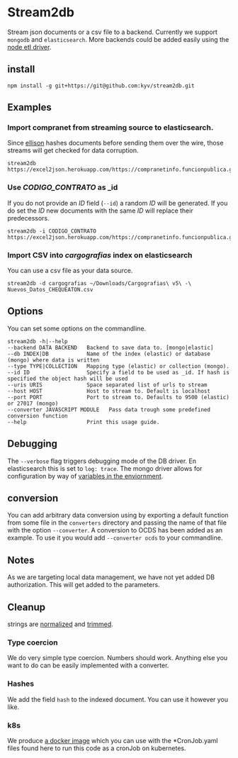 # Stream2db

Stream json documents or a csv file to a backend.
Currently we support `mongodb` and `elasticsearch`. More
backends could be added easily using the [node etl driver](https://github.com/ZJONSSON/node-etl).

## install

    npm install -g git+https://git@github.com:kyv/stream2db.git

## Examples

### Import compranet from streaming source to elasticsearch.

Since [ellison](https://github.com/kyv/ellison) hashes documents before sending them over the wire, those streams will get checked for data corruption.

    stream2db https://excel2json.herokuapp.com/https://compranetinfo.funcionpublica.gob.mx/descargas/cnet/Contratos2013.zip

### Use *CODIGO_CONTRATO* as _id

If you do not provide an *ID* field (`--id`) a random *ID* will be generated. If you do set the *ID* new documents with the same *ID* will replace their predecessors.

    stream2db -i CODIGO_CONTRATO https://excel2json.herokuapp.com/https://compranetinfo.funcionpublica.gob.mx/descargas/cnet/Contratos2013.zip

### Import CSV into *cargografias* index on elasticsearch

You can use a csv file as your data source.

    stream2db -d cargografias ~/Downloads/Cargografias\ v5\ -\ Nuevos_Datos_CHEQUEATON.csv

## Options

You can set some options on the commandline.

    stream2db -h|--help
    --backend DATA BACKEND   Backend to save data to. [mongo|elastic]
    --db INDEX|DB            Name of the index (elastic) or database (mongo) where data is written
    --type TYPE|COLLECTION   Mapping type (elastic) or collection (mongo).
    --id ID                  Specify a field to be used as _id. If hash is specified the object hash will be used
    --uris URIS              Space separated list of urls to stream
    --host HOST              Host to stream to. Default is localhost
    --port PORT              Port to stream to. Defaults to 9500 (elastic) or 27017 (mongo)
    --converter JAVASCRIPT MODULE   Pass data trough some predefined conversion function
    --help                   Print this usage guide.

## Debugging

The `--verbose` flag triggers debugging mode of the DB driver. En elasticsearch this is set to `log: trace`. The mongo driver allows for configuration by way of [variables in the enviornment](https://automattic.github.io/monk/docs/Debugging.html).

## conversion

You can add arbitrary data conversion using by exporting a default function from some file in the `converters` directory and passing the name of that file with the option `--converter`. A conversion to OCDS has been added as an example. To use it you would add `--converter ocds` to your commandline.

## Notes

As we are targeting local data management, we have not yet added DB authorization. This will get added to the parameters.

## Cleanup

strings are [normalized](https://www.npmjs.com/package/normalize-space) and [trimmed](https://developer.mozilla.org/en/docs/Web/JavaScript/Reference/Global_Objects/String/trim).

### Type coercion

We do very simple type coercion. Numbers should work. Anything else you want to do can be easily implemented with a converter.

### Hashes

We add the field `hash` to the indexed document. You can use it however you like.

### k8s

We produce [a docker image](https://hub.docker.com/r/poder/stream2db/) which you can use with the *CronJob.yaml files found here to run this code as a cronJob on kubernetes.
